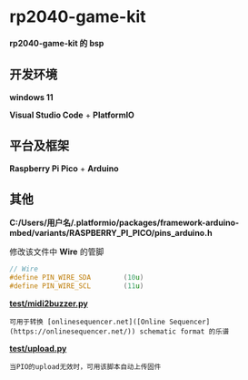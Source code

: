 # rp2040-game-kit
**rp2040-game-kit 的 bsp**

## 开发环境

**windows 11**

**Visual Studio Code** + **PlatformIO**

## 平台及框架

**Raspberry Pi Pico** + **Arduino**

## 其他

**C:/Users/用户名/.platformio/packages/framework-arduino-mbed/variants/RASPBERRY_PI_PICO/pins_arduino.h**

修改该文件中 **Wire** 的管脚

```c++
// Wire
#define PIN_WIRE_SDA        (10u)
#define PIN_WIRE_SCL        (11u)
```

**[test/midi2buzzer.py](test/midi2buzzer.py)**

	可用于转换 [onlinesequencer.net]([Online Sequencer](https://onlinesequencer.net/)) schematic format 的乐谱

**[test/upload.py](test/upload.py)**

	当PIO的upload无效时，可用该脚本自动上传固件